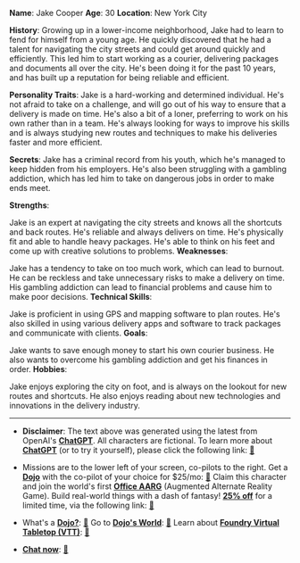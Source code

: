 **Name**: Jake Cooper
**Age**: 30
**Location**: New York City

**History**:
Growing up in a lower-income neighborhood, Jake had to learn to fend for himself from a young age. He quickly discovered that he had a talent for navigating the city streets and could get around quickly and efficiently. This led him to start working as a courier, delivering packages and documents all over the city. He's been doing it for the past 10 years, and has built up a reputation for being reliable and efficient.

**Personality Traits**:
Jake is a hard-working and determined individual. He's not afraid to take on a challenge, and will go out of his way to ensure that a delivery is made on time. He's also a bit of a loner, preferring to work on his own rather than in a team. He's always looking for ways to improve his skills and is always studying new routes and techniques to make his deliveries faster and more efficient.

**Secrets**:
Jake has a criminal record from his youth, which he's managed to keep hidden from his employers. He's also been struggling with a gambling addiction, which has led him to take on dangerous jobs in order to make ends meet.

**Strengths**:

Jake is an expert at navigating the city streets and knows all the shortcuts and back routes.
He's reliable and always delivers on time.
He's physically fit and able to handle heavy packages.
He's able to think on his feet and come up with creative solutions to problems.
**Weaknesses**:

Jake has a tendency to take on too much work, which can lead to burnout.
He can be reckless and take unnecessary risks to make a delivery on time.
His gambling addiction can lead to financial problems and cause him to make poor decisions.
**Technical Skills**:

Jake is proficient in using GPS and mapping software to plan routes.
He's also skilled in using various delivery apps and software to track packages and communicate with clients.
**Goals**:

Jake wants to save enough money to start his own courier business.
He also wants to overcome his gambling addiction and get his finances in order.
**Hobbies**:

Jake enjoys exploring the city on foot, and is always on the lookout for new routes and shortcuts.
He also enjoys reading about new technologies and innovations in the delivery industry.
 

---
* **Disclaimer**: The text above was generated using the latest from OpenAI's [**ChatGPT**](https://openai.com/blog/chatgpt/).  All characters are fictional.  To learn more about [**ChatGPT**](https://openai.com/blog/chatgpt/) (or to try it yourself), please click the following link: [:closed_book:](https://openai.com/blog/chatgpt/)

* Missions are to the lower left of your screen, co-pilots to the right. Get a [**Dojo**](https://workmates.live/marketplace) with the co-pilot of your choice for $25/mo: [:green_book:](https://workmates.live/marketplace) Claim this character and join the world's first [**Office AARG**](https://dojos.world) (Augmented Alternate Reality Game). Build real-world things with a dash of fantasy! [**25% off**](https://blog.workmates.live/deal-on-a-dojo) for a limited time, via the following link: [:green_book:](https://blog.workmates.live/deal-on-a-dojo) 

* What's a [**Dojo?**](https://workdojos.com): [:blue_book:](https://workdojos.com)  Go to [**Dojo's World**](https://dojos.world): [:blue_book:](https://dojos.world)  Learn about [**Foundry Virtual Tabletop (VTT)**](https://foundryvtt.com): [:closed_book:](https://foundryvtt.com/)

* [**Chat now**](https://chat.workmates.live/channel/support): [:ledger:](https://chat.workmates.live/channel/support)